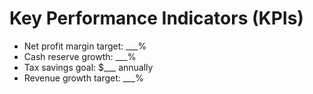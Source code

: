 # Key Performance Indicators (KPIs)

- Net profit margin target: ___%
- Cash reserve growth: ___%
- Tax savings goal: $___ annually
- Revenue growth target: ___%
